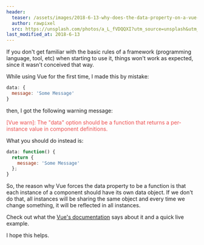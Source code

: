 ```yaml
---
header:
  teaser: /assets/images/2018-6-13-why-does-the-data-property-on-a-vue-component-must-be-a-function.jpeg
  author: rawpixel
  src: https://unsplash.com/photos/a_L_fVDQQXI?utm_source=unsplash&utm_medium=referral&utm_content=creditCopyText
last_modified_at: 2018-6-13
---
```


If you don't get familiar with the basic rules of a framework (programming language, tool, etc) when starting to use it, things won't work as expected, since it wasn't conceived that way.

While using Vue for the first time, I made this by mistake:

```javascript
data: {
  message: 'Some Message'
}
```

then, I got the following warning message:

<span style="color: #ed4e4e;">[Vue warn]: The "data" option should be a function that returns a per-instance value in component definitions.</span>

What you should do instead is:

```javascript
data: function() {
  return {
    message: 'Some Message'
  };
}
```

So, the reason why Vue forces the data property to be a function is that each instance of a component should have its own data object. If we don't do that, all instances will be sharing the same object and every time we change something, it will be reflected in all instances.

Check out what the <a href="https://vuejs.org/v2/guide/components.html#data-Must-Be-a-Function">Vue's documentation</a> says about it and a quick live example.

I hope this helps.